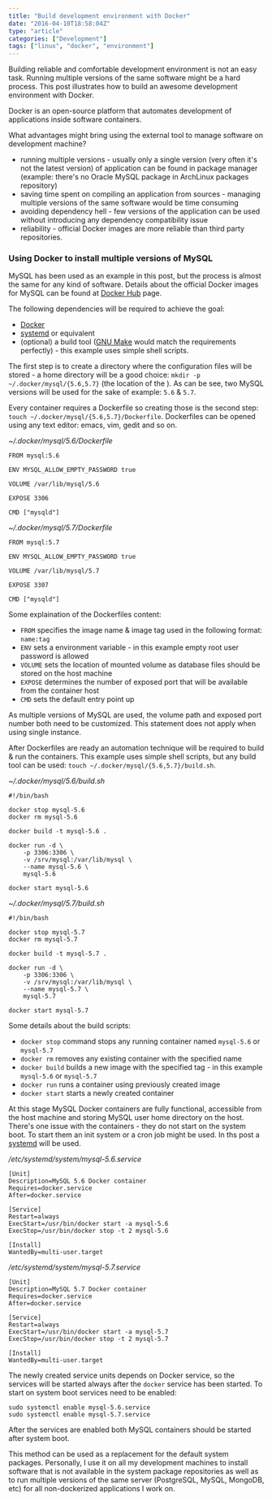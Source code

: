 ```yaml
---
title: "Build development environment with Docker"
date: "2016-04-10T18:58:04Z"
type: "article"
categories: ["Development"]
tags: ["linux", "docker", "environment"]
---
```


Building reliable and comfortable development environment is not an easy task. Running multiple versions of the same
software might be a hard process. This post illustrates how to build an awesome development environment with Docker.

Docker is an open-source platform that automates development of applications inside software containers.

What advantages might bring using the external tool to manage software on development machine?

  + running multiple versions - usually only a single version (very often it's not the latest version) of application can be found in package manager (example: there's no Oracle MySQL package in ArchLinux packages repository)
  + saving time spent on compiling an application from sources - managing multiple versions of the same software would be time consuming
  + avoiding dependency hell - few versions of the application can be used without introducing any dependency compatibility issue
  + reliability - official Docker images are more reliable than third party repositories.

### Using Docker to install multiple versions of MySQL

MySQL has been used as an example in this post, but the process is almost the same for any kind of software. Details about the
official Docker images for MySQL can be found at [Docker Hub](https://hub.docker.com/_/mysql/) page.

The following dependencies will be required to achieve the goal:

  + [Docker](http://docker.io)
  + [systemd](https://www.freedesktop.org/wiki/Software/systemd/) or equivalent
  + (optional) a build tool ([GNU Make](https://www.gnu.org/software/make/) would match the requirements perfectly) - this
  example uses simple shell scripts.

The first step is to create a directory where the configuration files will be stored - a home directory will be a good choice:
`mkdir -p ~/.docker/mysql/{5.6,5.7}` (the location of the ). As can be see, two MySQL versions will be used for the sake
of example: `5.6` & `5.7`.

Every container requires a Dockerfile so creating those is the second step: `touch ~/.docker/mysql/{5.6,5.7}/Dockerfile`.
Dockerfiles can be opened using any text editor: emacs, vim, gedit and so on.

*~/.docker/mysql/5.6/Dockerfile*
```
FROM mysql:5.6

ENV MYSQL_ALLOW_EMPTY_PASSWORD true

VOLUME /var/lib/mysql/5.6

EXPOSE 3306

CMD ["mysqld"]
```

*~/.docker/mysql/5.7/Dockerfile*
```
FROM mysql:5.7

ENV MYSQL_ALLOW_EMPTY_PASSWORD true

VOLUME /var/lib/mysql/5.7

EXPOSE 3307

CMD ["mysqld"]
```

Some explaination of the Dockerfiles content:

  + `FROM` specifies the image name & image tag used in the following format: `name:tag`
  + `ENV` sets a environment variable - in this example empty root user password is allowed
  + `VOLUME` sets the location of mounted volume as database files should be stored on the host machine
  + `EXPOSE` determines the number of exposed port that will be available from the container host
  + `CMD` sets the default entry point up

As multiple versions of MySQL are used, the volume path and exposed port number both need to be customized. This statement
does not apply when using single instance.

After Dockerfiles are ready an automation technique will be required to build & run the containers. This example uses
simple shell scripts, but any build tool can be used: `touch ~/.docker/mysql/{5.6,5.7}/build.sh`.

*~/.docker/mysql/5.6/build.sh*
```
#!/bin/bash

docker stop mysql-5.6
docker rm mysql-5.6

docker build -t mysql-5.6 .

docker run -d \
	-p 3306:3306 \
	-v /srv/mysql:/var/lib/mysql \
	--name mysql-5.6 \
	mysql-5.6

docker start mysql-5.6
```

*~/.docker/mysql/5.7/build.sh*
```
#!/bin/bash

docker stop mysql-5.7
docker rm mysql-5.7

docker build -t mysql-5.7 .

docker run -d \
	-p 3306:3306 \
	-v /srv/mysql:/var/lib/mysql \
	--name mysql-5.7 \
	mysql-5.7

docker start mysql-5.7
```

Some details about the build scripts:

  + `docker stop` command stops any running container named `mysql-5.6` or `mysql-5.7`
  + `docker rm` removes any existing container with the specified name
  + `docker build` builds a new image with the specified tag - in this example `mysql-5.6` or `mysql-5.7`
  + `docker run` runs a container using previously created image
  + `docker start` starts a newly created container

At this stage MySQL Docker containers are fully functional, accessible from the host machine and storing MySQL user
home directory on the host. There's one issue with the containers - they do not start on the system boot. To start them
an init system or a cron job might be used. In ths post a [systemd](https://en.wikipedia.org/wiki/Systemd) will be used.

*/etc/systemd/system/mysql-5.6.service*
```
[Unit]
Description=MySQL 5.6 Docker container
Requires=docker.service
After=docker.service

[Service]
Restart=always
ExecStart=/usr/bin/docker start -a mysql-5.6
ExecStop=/usr/bin/docker stop -t 2 mysql-5.6

[Install]
WantedBy=multi-user.target
```

*/etc/systemd/system/mysql-5.7.service*
```
[Unit]
Description=MySQL 5.7 Docker container
Requires=docker.service
After=docker.service

[Service]
Restart=always
ExecStart=/usr/bin/docker start -a mysql-5.7
ExecStop=/usr/bin/docker stop -t 2 mysql-5.7

[Install]
WantedBy=multi-user.target
```

The newly created service units depends on Docker service, so the services will be started always after the `docker` service
has been started. To start on system boot services need to be enabled:
```
sudo systemctl enable mysql-5.6.service
sudo systemctl enable mysql-5.7.service
```

After the services are enabled both MySQL containers should be started after system boot.

This method can be used as a replacement for the default system packages. Personally, I use it on all my development
machines to install software that is not available in the system package repositories as well as to run multiple
versions of the same server (PostgreSQL, MySQL, MongoDB, etc) for all non-dockerized applications I work on.